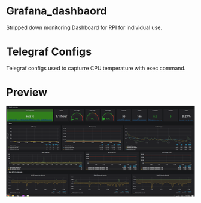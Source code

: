 # Grafana_dashbaord

Stripped down monitoring Dashboard for RPI for individual use.

# Telegraf Configs

Telegraf configs used to capturre CPU temperature with exec command.

# Preview

![alt text](https://github.com/barbadosas/Grafana_dashbaord/blob/main/Img.PNG)
